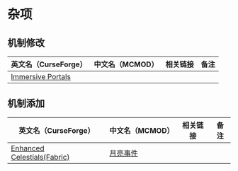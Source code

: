 # 杂项

## 机制修改

| 英文名（CurseForge）                                                                    | 中文名（MCMOD） | 相关链接 | 备注 |
| --------------------------------------------------------------------------------------- | --------------- | -------- | ---- |
| [Immersive Portals](https://www.curseforge.com/minecraft/mc-mods/immersive-portals-mod) |                 |          |      |

## 机制添加

| 英文名（CurseForge）                                                                                   | 中文名（MCMOD）                                  | 相关链接 | 备注 |
| ------------------------------------------------------------------------------------------------------ | ------------------------------------------------ | -------- | ---- |
| [Enhanced Celestials(Fabric)](https://www.curseforge.com/minecraft/mc-mods/enhanced-celestials-fabric) | [月亮事件](https://www.mcmod.cn/class/3452.html) |          |      |
